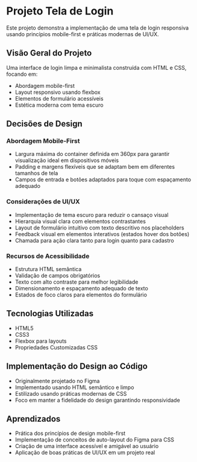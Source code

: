 # Projeto Tela de Login

Este projeto demonstra a implementação de uma tela de login responsiva usando princípios mobile-first e práticas modernas de UI/UX.

## Visão Geral do Projeto

Uma interface de login limpa e minimalista construída com HTML e CSS, focando em:
- Abordagem mobile-first
- Layout responsivo usando flexbox
- Elementos de formulário acessíveis
- Estética moderna com tema escuro

## Decisões de Design

### Abordagem Mobile-First
- Largura máxima do container definida em 360px para garantir visualização ideal em dispositivos móveis
- Padding e margens flexíveis que se adaptam bem em diferentes tamanhos de tela
- Campos de entrada e botões adaptados para toque com espaçamento adequado

### Considerações de UI/UX
- Implementação de tema escuro para reduzir o cansaço visual
- Hierarquia visual clara com elementos contrastantes
- Layout de formulário intuitivo com texto descritivo nos placeholders
- Feedback visual em elementos interativos (estados hover dos botões)
- Chamada para ação clara tanto para login quanto para cadastro

### Recursos de Acessibilidade
- Estrutura HTML semântica
- Validação de campos obrigatórios
- Texto com alto contraste para melhor legibilidade
- Dimensionamento e espaçamento adequado de texto
- Estados de foco claros para elementos do formulário

## Tecnologias Utilizadas
- HTML5
- CSS3
- Flexbox para layouts
- Propriedades Customizadas CSS

## Implementação do Design ao Código
- Originalmente projetado no Figma
- Implementado usando HTML semântico e limpo
- Estilizado usando práticas modernas de CSS
- Foco em manter a fidelidade do design garantindo responsividade

## Aprendizados
- Prática dos princípios de design mobile-first
- Implementação de conceitos de auto-layout do Figma para CSS
- Criação de uma interface acessível e amigável ao usuário
- Aplicação de boas práticas de UI/UX em um projeto real
